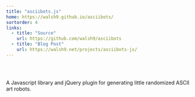 ```yaml
---
title: "asciibots.js"
home: https://walsh9.github.io/asciibots/
sortorder: 4
links:
  - title: "Source"
    url: https://github.com/walsh9/asciibots
  - title: "Blog Post"
    url: https://walsh9.net/projects/asciibots-js/
---
```

<pre style="display:inline-block" class="bot"></pre>
<pre style="display:inline-block" class="bot"></pre>
<pre style="display:inline-block" class="bot"></pre>
<script src="../js/asciibots.min.js"></script>
<script>
(function(){
    var bots = document.querySelectorAll('.bot');
    for(var i = 0; i < bots.length; i++) {
        bots[i].textContent = Asciibots.bot();
    }
    setInterval(function() { 
        for(var i = 0; i < bots.length; i++) {
            if (Math.random() < 0.25) {
                bots[i].textContent = Asciibots.bot();
            }
        }
    },
    Math.random() * 1000 + 800);
}());
</script>

A Javascript library and jQuery plugin for generating little randomized ASCII art robots.
